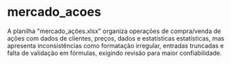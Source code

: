 # mercado_acoes
A planilha "mercado_ações.xlsx" organiza operações de compra/venda de ações com dados de clientes, preços, dados e estatísticas estatísticas, mas apresenta inconsistências como formatação irregular, entradas truncadas e falta de validação em fórmulas, exigindo revisão para maior confiabilidade.
